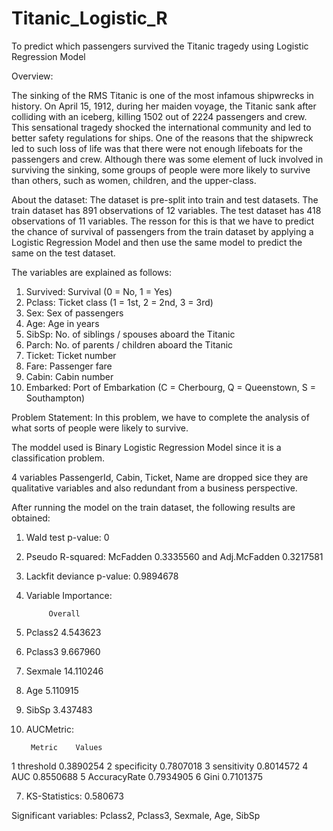 # Titanic_Logistic_R
To predict which passengers survived the Titanic tragedy using Logistic Regression Model

Overview:

The sinking of the RMS Titanic is one of the most infamous shipwrecks in history. On April 15, 1912, during her maiden voyage, the Titanic sank after colliding with an iceberg, killing 1502 out of 2224 passengers and crew. This sensational tragedy shocked the international community and led to better safety regulations for ships. One of the reasons that the shipwreck led to such loss of life was that there were not enough lifeboats for the passengers and crew. Although there was some element of luck involved in surviving the sinking, some groups of people were more likely to survive than others, such as women, children, and the upper-class.

About the dataset:
The dataset is pre-split into train and test datasets. The train dataset has 891 observations of 12 variables. The test dataset has 418 observations of 11 variables. The resson for this is that we have to predict the chance of survival of passengers from the train dataset by applying a Logistic Regression Model and then use the same model to predict the same on the test dataset.

The variables are explained as follows:
1. Survived: Survival (0 = No, 1 = Yes)
2. Pclass: Ticket class (1 = 1st, 2 = 2nd, 3 = 3rd)
3. Sex: Sex of passengers
4. Age: Age in years
5. SibSp: No. of siblings / spouses aboard the Titanic
6. Parch: No. of parents / children aboard the Titanic
7. Ticket: Ticket number
8. Fare: Passenger fare
9. Cabin: Cabin number
10. Embarked: Port of Embarkation (C = Cherbourg, Q = Queenstown, S = Southampton)

Problem Statement: In this problem, we have to complete the analysis of what sorts of people were likely to survive.

The moddel used is Binary Logistic Regression Model since it is a classification problem.

4 variables PassengerId, Cabin, Ticket, Name are dropped sice they are qualitative variables and also redundant from a business perspective.

After running the model on the train dataset, the following results are obtained:
1. Wald test p-value: 0

2. Pseudo R-squared: McFadden 0.3335560 and  Adj.McFadden 0.3217581    
                                 
3. Lackfit deviance p-value: 0.9894678

4. Variable Importance:     

            Overall
1. Pclass2  4.543623
2. Pclass3  9.667960
3. Sexmale 14.110246
4. Age      5.110915
5. SibSp    3.437483
          
5. AUCMetric:

        Metric    Values
1    threshold 0.3890254
2  specificity 0.7807018
3  sensitivity 0.8014572
4          AUC 0.8550688
5 AccuracyRate 0.7934905
6         Gini 0.7101375
       
7. KS-Statistics: 0.580673

Significant variables: Pclass2, Pclass3, Sexmale, Age, SibSp
